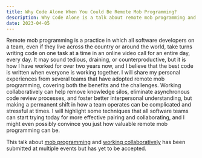 ```yaml
---
title: Why Code Alone When You Could Be Remote Mob Programming?
description: Why Code Alone is a talk about remote mob programming and working collaboratively that has been submitted at multiple events but has yet to be accepted.
date: 2023-04-05
---
```


Remote mob programming is a practice in which all software developers on a team, even if they live across the country or
around the world, take turns writing code on one task at a time in an online video call for an entire day, every day. It
may sound tedious, draining, or counterproductive, but it is how I have worked for over two years now, and I believe
that the best code is written when everyone is working together. I will share my personal experiences from several teams
that have adopted remote mob programming, covering both the benefits and the challenges. Working collaboratively can
help remove knowledge silos, eliminate asynchronous code review processes, and foster better interpersonal
understanding, but making a permanent shift in how a team operates can be complicated and stressful at times. I will
highlight some techniques that all software teams can start trying today for more effective pairing and collaborating,
and I might even possibly convince you just how valuable remote mob programming can be.

This talk about [mob programming](/thoughts/mob-programming)
and [working collaboratively](/thoughts/working-collaboratively) has been submitted at multiple events but has yet to be
accepted.